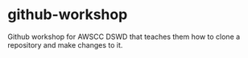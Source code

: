 # github-workshop
 Github workshop for AWSCC DSWD that teaches them how to clone a repository and make changes to it.
